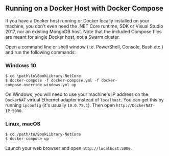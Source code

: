 ## Running on a Docker Host with Docker Compose
If you have a Docker host running or Docker locally installed on your machine, you don't even need the .NET Core runtime, SDK or Visual Studio 2017, nor an existing MongoDB host. Note that the included Compose files are meant for single Docker host, not a Swarm cluster.

Open a command line or shell window (i.e. PowerShell, Console, Bash etc.) and run the following commands:

### Windows 10
```   
$ cd \path\to\BookLibrary-NetCore
$ docker-compose -f docker-compose.yml -f docker-compose.override.windows.yml up
```

On Windows, you will need to use your machine's IP address on the `DockerNAT` virtual Ethernet adapter instead of `localhost`. You can get this by running `ipconfig` (it's usually `10.0.75.1`). Then open `http://DockerNAT-IP:5000`.

### Linux, macOS
```  
$ cd /path/to/BookLibrary-NetCore
$ docker-compose up
```  

Launch your web browser and open `http://localhost:5000`.